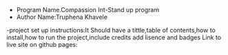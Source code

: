 - Program Name.Compassion Int-Stand up program
- Author Name:Truphena Khavele
<!---
Description:A readme file provides information about a data file and is intended to help ensure that the data can be correctly interpreted, by yourself at a later date or by others when sharing or publishing data.
--->
-project set up instructions:It Should have a tittle,table of contents,how to install,how to run the project,include credits add lisence and badges
Link to live site on github pages:
